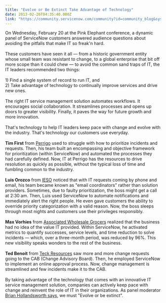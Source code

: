 ```yaml
---
title: "Evolve or Be Extinct Take Advantage of Technology"
date: 2013-02-26T04:35:40.000Z
link: "https://community.servicenow.com/community?id=community_blog&sys_id=469d2e69dbd0dbc01dcaf3231f961943"
---
```

<p>On Wednesday, February 20 at the Pink Elephant conference, a dynamic panel of ServiceNow customers answered audience questions about avoiding the pitfalls that make IT so freak'n hard.<br /><br />These customers have seen it all — from a historic government entity whose small team was resistant to change, to a global enterprise that bit off more scope than it could chew — to avoid the common sand traps of IT, the IT leaders recommended two things:<br /><br />1) Find a single system of record to run IT, and<br />2) Take advantage of technology to continually improve services and drive new ones.<br /><br />The right IT service management solution automates workflows. It encourages social collaboration. It streamlines processes and opens up doors to greater visibility. Finally, it paves the way for future growth and more innovation. <br /><br />That's technology to help IT leaders keep pace with change and evolve with the industry. That's technology our customers use everyday. <br /><br /><b>Tim First</b> from <u>Perrigo</u> used to struggle with how to prioritize incidents and requests. Then, his team built an encompassing and objective framework for prioritization (within ServiceNow) and automated the processes they had carefully defined. Now, IT at Perrigo has the resources to drive resolution as quickly as possible, without the typical loss of time and fumbling common to the industry.<br /><br /><b>Luis Orozco</b> from <u>IESO</u> noticed that with IT requests coming by phone and email, his team became known as "email coordinators" rather than solution providers. Sometimes, due to faulty prioritization, the boss might get a call at 2:30 am. Then, Luis used ServiceNow to automate notifications and immediately alert the right people. He even gave customers the ability to override priority categorization with a valid reason. Now, the boss sleeps through most nights and customers use their privileges responsibly. <br /><br /><b>Max Vorhies</b> from <u>Associated Wholesale Grocers</u> realized that the business had no idea of the value IT provided. Within ServiceNow, he activated metrics to quantify successes, service levels, and time reduction to solve incidents — which, over a three-month period, was reduced by 96%. This new visibility speaks wonders to the rest of the business.<br /><br /><b>Ted Benoit</b> from <u>Teck Resources</u> saw more and more change requests going to the CAB (Change Advisory Board). Then, he employed ServiceNow to implement an online approval process. Now, change management is streamlined and few incidents make it to the CAB.<br /><br />By taking advantage of the technology that comes with an innovative IT service management solution, companies can actively keep pace with change and reinvent the role of IT in their organizations. As panel moderator <a title="witter.com/ITSMBrian/status/303947761932443649?uid=0&iid=am-207788718613618257513068545&nid=57+452" href="https://twitter.com/ITSMBrian/status/303947761932443649?uid=0&amp;iid=am-207788718613618257513068545&amp;nid=57+452">Brian Hollandsworth says</a>, we must "Evolve or be extinct".</p>